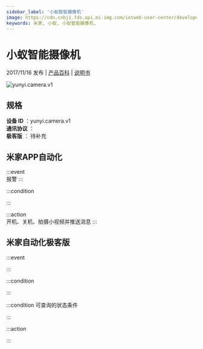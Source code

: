 ```yaml
---
sidebar_label: '小蚁智能摄像机'
image: https://cdn.cnbj1.fds.api.mi-img.com/iotweb-user-center/developer_1678870888453RDqRdAcz.png?GalaxyAccessKeyId=AKVGLQWBOVIRQ3XLEW&Expires=9223372036854775807&Signature=nUEd47Wxx2CvFxdHVhVe859WXlE=
keywords: 米家, 小蚁, 小蚁智能摄像机, 
---
```

# 小蚁智能摄像机

2017/11/16 发布 | [产品百科](https://home.mi.com/webapp/content/baike/product/index.html?model=yunyi.camera.v1/) | [说明书](https://home.mi.com/views/introduction.html?model=yunyi.camera.v1&region=cn)

![yunyi.camera.v1](https://cdn.cnbj1.fds.api.mi-img.com/iotweb-user-center/developer_1678870888453RDqRdAcz.png?GalaxyAccessKeyId=AKVGLQWBOVIRQ3XLEW&Expires=9223372036854775807&Signature=nUEd47Wxx2CvFxdHVhVe859WXlE=)

## 规格  
> 
**设备 ID** ：yunyi.camera.v1  
**通讯协议** ：  
**极客版**  ： 待补充 


## 米家APP自动化  

:::event  
报警
:::

:::condition  

:::

:::action   
开机、关机、拍摄小视频并推送消息
:::

## 米家自动化极客版  

:::event  

:::

:::condition  

:::

:::condition 可查询的状态条件  

:::

:::action  

:::

        
